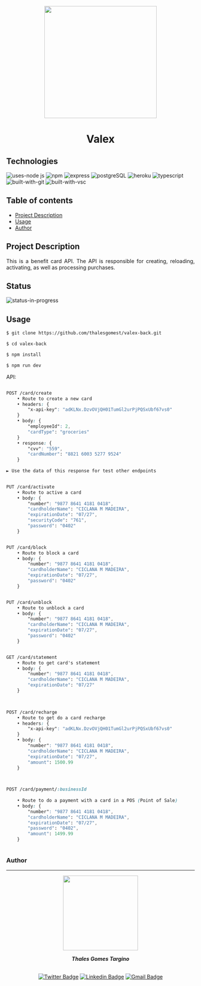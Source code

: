 <p align="center">

<img width=300px src="https://user-images.githubusercontent.com/97575616/178069398-e043df6b-190c-460c-8eb6-3301dd9eb14e.png" >

<h1 align="center">Valex</h1>

</p>


## Technologies
<div>

![uses-node js](https://img.shields.io/badge/Node.js-43853D?style=for-the-badge&logo=node.js&logoColor=white)
![npm](https://img.shields.io/badge/npm-D12228?style=for-the-badge&logo=npm)
![express](https://img.shields.io/badge/Express-000000?style=for-the-badge&logo=express&logoColor=white)
![postgreSQL](https://img.shields.io/badge/PostgreSQL-316192?style=for-the-badge&logo=postgresql&logoColor=white)
![heroku](https://img.shields.io/badge/Heroku-430098?style=for-the-badge&logo=heroku&logoColor=white")
![typescript](https://img.shields.io/badge/TypeScript-007ACC?style=for-the-badge&logo=typescript&logoColor=white")
![built-with-git](https://img.shields.io/badge/Git-E34F26?style=for-the-badge&logo=git&logoColor=white)
![built-with-vsc](https://img.shields.io/badge/VISUAL%20STUDIO%20CODE-blue?style=for-the-badge&logo=visualstudiocode)

</div>

## Table of contents
* [Project Description](#project-description)
* [Usage](#usage)
* [Author](#author)



## Project Description
<p align="justify">This is a benefit card API. The API is responsible for creating, reloading, activating, as well as processing purchases.
</p>

## Status
<!-- ![status-finished](https://user-images.githubusercontent.com/97575616/152926720-d042178b-24c0-4d6b-94fb-0ccbd3c082cc.svg) -->
![status-in-progress](https://user-images.githubusercontent.com/97575616/153774620-d6a0a615-9d38-4402-ae72-20c52f8bbd5c.svg)

## Usage

```bash
$ git clone https://github.com/thalesgomest/valex-back.git

$ cd valex-back

$ npm install

$ npm run dev
```

API:

```css

POST /card/create
    • Route to create a new card
    • headers: {
		"x-api-key": "adKLNx.DzvOVjQH01TumGl2urPjPQSxUbf67vs0"	
	}
    • body: {
		"employeeId": 2, 
		"cardType": "groceries"
    }
    • response: {
		"cvv": "559",
		"cardNumber": "8821 6003 5277 9524"
    }
	
► Use the data of this response for test other endpoints

```

```css

PUT /card/activate
    • Route to active a card
    • body: {
		"number": "9877 8641 4181 0418",
		"cardholderName": "CICLANA M MADEIRA",
		"expirationDate": "07/27",
		"securityCode": "761",
		"password": "0402" 
    }
```
```css

PUT /card/block
    • Route to block a card
    • body: {
		"number": "9877 8641 4181 0418",
		"cardholderName": "CICLANA M MADEIRA",
		"expirationDate": "07/27",
		"password": "0402" 
    }
```
```css

PUT /card/unblock
    • Route to unblock a card
    • body: {
		"number": "9877 8641 4181 0418",
		"cardholderName": "CICLANA M MADEIRA",
		"expirationDate": "07/27",
		"password": "0402" 
    }
```

```css

GET /card/statement
    • Route to get card's statement
    • body: {
		"number": "9877 8641 4181 0418",
		"cardholderName": "CICLANA M MADEIRA",
		"expirationDate": "07/27"
    }
	
```
```css

POST /card/recharge
    • Route to get do a card recharge
	• headers: {
		"x-api-key": "adKLNx.DzvOVjQH01TumGl2urPjPQSxUbf67vs0"	
	}
    • body: {
		"number": "9877 8641 4181 0418",
		"cardholderName": "CICLANA M MADEIRA",
		"expirationDate": "07/27",
		"amount": 1500.99
    }
	
```
```css

POST /card/payment/:businessId
	
    • Route to do a payment with a card in a POS (Point of Sale)
    • body: {
		"number": "9877 8641 4181 0418",
		"cardholderName": "CICLANA M MADEIRA",
		"expirationDate": "07/27",
		"password": "0402",
		"amount": 1499.99
    }
	
```

### Author
---
<div align="center">
<img width= 200px src="https://user-images.githubusercontent.com/97575616/157583676-812b2612-a644-4c18-be9c-61f633406f50.png" alt=""/>
  <p> <i><b>Thales Gomes Targino</i></b> </p>

<br /> [![Twitter Badge](https://img.shields.io/badge/-@thales_targino-1ca0f1?style=flat-square&labelColor=1ca0f1&logo=twitter&logoColor=white&link=https://twitter.com/thales_targino)](https://twitter.com/thales_targino) [![Linkedin Badge](https://img.shields.io/badge/-thalesgomest-blue?style=flat-square&logo=Linkedin&logoColor=white&link=https://www.linkedin.com/in/thales-gomes-targino/)](https://www.linkedin.com/in/thales-gomes-targino/) 
[![Gmail Badge](https://img.shields.io/badge/-thalestargino@gmail.com-c14438?style=flat-square&logo=Gmail&logoColor=white&link=mailto:thalestargino@gmail.com)](mailto:thalestargino@gmail.com)
  
</div>

 
